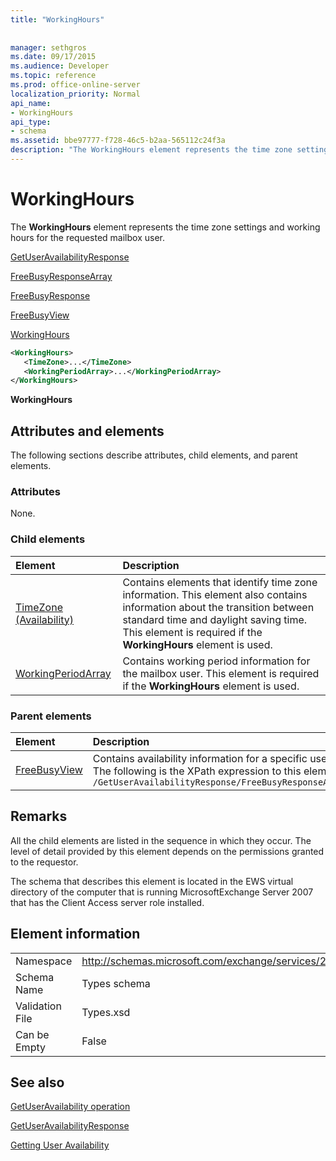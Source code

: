 ```yaml
---
title: "WorkingHours"
 
 
manager: sethgros
ms.date: 09/17/2015
ms.audience: Developer
ms.topic: reference
ms.prod: office-online-server
localization_priority: Normal
api_name:
- WorkingHours
api_type:
- schema
ms.assetid: bbe97777-f728-46c5-b2aa-565112c24f3a
description: "The WorkingHours element represents the time zone settings and working hours for the requested mailbox user."
---
```


# WorkingHours

The **WorkingHours** element represents the time zone settings and working hours for the requested mailbox user. 
  
[GetUserAvailabilityResponse](getuseravailabilityresponse.md)
  
[FreeBusyResponseArray](freebusyresponsearray.md)
  
[FreeBusyResponse](freebusyresponse.md)
  
[FreeBusyView](freebusyview.md)
  
[WorkingHours](workinghours-ex15websvcsotherref.md)
  
```xml
<WorkingHours>
   <TimeZone>...</TimeZone>
   <WorkingPeriodArray>...</WorkingPeriodArray>
</WorkingHours>
```

 **WorkingHours**
## Attributes and elements

The following sections describe attributes, child elements, and parent elements.
  
### Attributes

None.
  
### Child elements

|**Element**|**Description**|
|:-----|:-----|
|[TimeZone (Availability)](timezone-availability.md) <br/> |Contains elements that identify time zone information. This element also contains information about the transition between standard time and daylight saving time. This element is required if the **WorkingHours** element is used.  <br/> |
|[WorkingPeriodArray](workingperiodarray.md) <br/> |Contains working period information for the mailbox user. This element is required if the **WorkingHours** element is used.  <br/> |
   
### Parent elements

|**Element**|**Description**|
|:-----|:-----|
|[FreeBusyView](freebusyview.md) <br/> |Contains availability information for a specific user.  <br/> The following is the XPath expression to this element:  <br/>  `/GetUserAvailabilityResponse/FreeBusyResponseArray/FreeBusyResponse/FreeBusyView/` <br/> |
   
## Remarks

All the child elements are listed in the sequence in which they occur. The level of detail provided by this element depends on the permissions granted to the requestor.
  
The schema that describes this element is located in the EWS virtual directory of the computer that is running MicrosoftExchange Server 2007 that has the Client Access server role installed.
  
## Element information

|||
|:-----|:-----|
|Namespace  <br/> |http://schemas.microsoft.com/exchange/services/2006/types  <br/> |
|Schema Name  <br/> |Types schema  <br/> |
|Validation File  <br/> |Types.xsd  <br/> |
|Can be Empty  <br/> |False  <br/> |
   
## See also



[GetUserAvailability operation](getuseravailability-operation.md)
  
[GetUserAvailabilityResponse](getuseravailabilityresponse.md)


[Getting User Availability](https://msdn.microsoft.com/library/d4133fcb-9b0f-4e6b-aadf-a389da83516a%28Office.15%29.aspx)

